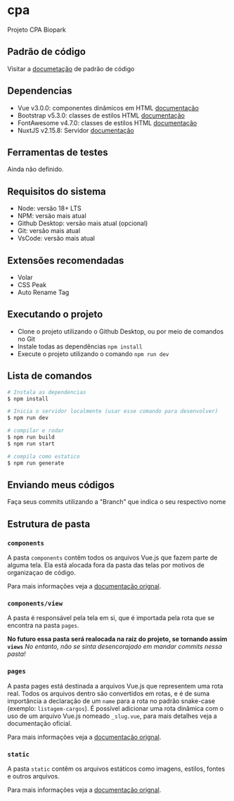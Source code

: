 # cpa

Projeto CPA Biopark

## Padrão de código
Visitar a [documetação](./PADRAO.md) de padrão de código 

## Dependencias

- Vue v3.0.0: componentes dinâmicos em HTML [documentação](https://vuejs.org/guide/introduction.html)
- Bootstrap v5.3.0: classes de estilos HTML [documentação](https://getbootstrap.com/docs/5.3/getting-started/introduction/)
- FontAwesome v4.7.0: classes de estilos HTML [documentação](https://fontawesome.com/v4/icons/)
- NuxtJS v2.15.8: Servidor [documentação](https://nuxtjs.org/docs/get-started/installation)

## Ferramentas de testes

Ainda não definido.

## Requisitos do sistema

- Node: versão 18+ LTS
- NPM: versão mais atual
- Github Desktop: versão mais atual (opcional)
- Git: versão mais atual
- VsCode: versão mais atual

## Extensões recomendadas

- Volar
- CSS Peak
- Auto Rename Tag

## Executando o projeto

- Clone o projeto utilizando o Github Desktop, ou por meio de comandos no Git
- Instale todas as dependências `npm install`
- Execute o projeto utilizando o comando `npm run dev`

## Lista de comandos

```bash
# Instala as dependencias
$ npm install

# Inicia o servidor localmente (usar esse comando para desenvolver)
$ npm run dev

# compilar e rodar
$ npm run build
$ npm run start

# compila como estatico
$ npm run generate
```

## Enviando meus códigos

Faça seus commits utilizando a "Branch" que indica o seu respectivo nome

## Estrutura de pasta

### `components`

A pasta `components` contêm todos os arquivos Vue.js que fazem parte de alguma tela. Ela está alocada fora da pasta das  telas por motivos de organizaçao de código.

Para mais informações veja a [documentação orignal](https://nuxtjs.org/docs/2.x/directory-structure/components).

### `components/view`

A pasta é responsável pela tela em si, que é importada pela rota que se encontra na pasta `pages`.

**No futuro essa pasta será realocada na raiz do projeto, se tornando assim `views`**
*No entanto, não se sinta desencorajado em mandar commits nessa pasta!*

### `pages`

A pasta pages está destinada a arquivos Vue.js que representem uma rota real. Todos os arquivos dentro são convertidos em rotas, e é de suma importância a declaração de um `name` para a rota no padrão snake-case (exemplo: `listagem-cargos`). É possível adicionar uma rota dinâmica com o uso de um arquivo Vue.js nomeado `_slug.vue`, para mais detalhes veja a documentação oficial.

Para mais informações veja a [documentação orignal](https://nuxtjs.org/docs/2.x/get-started/routing).

### `static`

A pasta `static` contêm  os arquivos estáticos como imagens, estilos, fontes e outros arquivos.

Para mais informações veja a [documentação orignal](https://nuxtjs.org/docs/2.x/directory-structure/static).